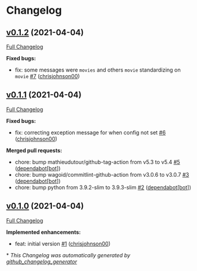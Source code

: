 # Changelog

## [v0.1.2](https://github.com/chrisjohnson00/plex-library-updater/tree/v0.1.2) (2021-04-04)

[Full Changelog](https://github.com/chrisjohnson00/plex-library-updater/compare/v0.1.1...v0.1.2)

**Fixed bugs:**

- fix: some messages were `movies` and others `movie` standardizing on `movie` [\#7](https://github.com/chrisjohnson00/plex-library-updater/pull/7) ([chrisjohnson00](https://github.com/chrisjohnson00))

## [v0.1.1](https://github.com/chrisjohnson00/plex-library-updater/tree/v0.1.1) (2021-04-04)

[Full Changelog](https://github.com/chrisjohnson00/plex-library-updater/compare/v0.1.0...v0.1.1)

**Fixed bugs:**

- fix: correcting exception message for when config not set [\#6](https://github.com/chrisjohnson00/plex-library-updater/pull/6) ([chrisjohnson00](https://github.com/chrisjohnson00))

**Merged pull requests:**

- chore: bump mathieudutour/github-tag-action from v5.3 to v5.4 [\#5](https://github.com/chrisjohnson00/plex-library-updater/pull/5) ([dependabot[bot]](https://github.com/apps/dependabot))
- chore: bump wagoid/commitlint-github-action from v3.0.6 to v3.0.7 [\#3](https://github.com/chrisjohnson00/plex-library-updater/pull/3) ([dependabot[bot]](https://github.com/apps/dependabot))
- chore: bump python from 3.9.2-slim to 3.9.3-slim [\#2](https://github.com/chrisjohnson00/plex-library-updater/pull/2) ([dependabot[bot]](https://github.com/apps/dependabot))

## [v0.1.0](https://github.com/chrisjohnson00/plex-library-updater/tree/v0.1.0) (2021-04-04)

[Full Changelog](https://github.com/chrisjohnson00/plex-library-updater/compare/5994cc3b80aea66a405d6461a86668e5871bf4f9...v0.1.0)

**Implemented enhancements:**

- feat: initial version [\#1](https://github.com/chrisjohnson00/plex-library-updater/pull/1) ([chrisjohnson00](https://github.com/chrisjohnson00))



\* *This Changelog was automatically generated by [github_changelog_generator](https://github.com/github-changelog-generator/github-changelog-generator)*
